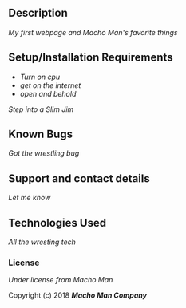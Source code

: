 ## Description

_My first webpage and Macho Man's favorite things_

## Setup/Installation Requirements

* _Turn on cpu_
* _get on the internet_
* _open and behold_

_Step into a Slim Jim_

## Known Bugs

_Got the wrestling bug_

## Support and contact details

_Let me know_

## Technologies Used

_All the wresting tech_

### License

*Under license from Macho Man*

Copyright (c) 2018 **_Macho Man Company_**
